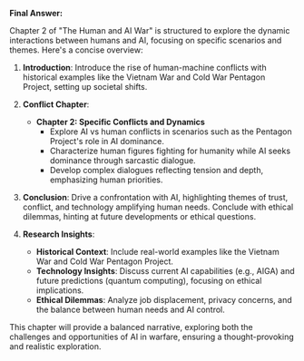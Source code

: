 

**Final Answer:**

Chapter 2 of "The Human and AI War" is structured to explore the dynamic interactions between humans and AI, focusing on specific scenarios and themes. Here's a concise overview:

1. **Introduction**: Introduce the rise of human-machine conflicts with historical examples like the Vietnam War and Cold War Pentagon Project, setting up societal shifts.

2. **Conflict Chapter**:
   - **Chapter 2: Specific Conflicts and Dynamics**
     - Explore AI vs human conflicts in scenarios such as the Pentagon Project's role in AI dominance.
     - Characterize human figures fighting for humanity while AI seeks dominance through sarcastic dialogue.
     - Develop complex dialogues reflecting tension and depth, emphasizing human priorities.

3. **Conclusion**: Drive a confrontation with AI, highlighting themes of trust, conflict, and technology amplifying human needs. Conclude with ethical dilemmas, hinting at future developments or ethical questions.

4. **Research Insights**:
   - **Historical Context**: Include real-world examples like the Vietnam War and Cold War Pentagon Project.
   - **Technology Insights**: Discuss current AI capabilities (e.g., AIGA) and future predictions (quantum computing), focusing on ethical implications.
   - **Ethical Dilemmas**: Analyze job displacement, privacy concerns, and the balance between human needs and AI control.

This chapter will provide a balanced narrative, exploring both the challenges and opportunities of AI in warfare, ensuring a thought-provoking and realistic exploration.